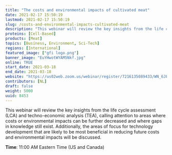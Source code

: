 ```yaml
---
title: "The costs and environmental impacts of cultivated meat"
date: 2021-02-17 15:50:19
lastmod: 2021-02-17 15:50:19
slug: /costs-and-environmental-impacts-cultivated-meat
description: "This webinar will review the key insights from the life cycle assessment (LCA) and techno-economic analysis (TEA), calling attention to areas where costs or environmental impacts can be further decreased and where gaps in knowledge still exist. Additionally, the areas of focus for technology development that are likely to be most beneficial in reducing future costs and environmental impacts will be discussed.Time: 11:00 AM Eastern Time (US and Canada)"
proteins: [Cell-Based]
products: [Meat]
topics: [Business, Environment, Sci-Tech]
regions: [International]
featured_image: ["gfi logo.png"]
banner_image: "EuYHwotWYAM5Nkf.jpg"
online: TRUE
start_date: 2021-03-18
end_date: 2021-03-18
website: "https://us02web.zoom.us/webinar/register/7216135089433/WN_6JFon9U_SCSI0Gvl5F1iLw"
contributors: [NL]
draft: false
weight: 5000
uuid: 8453
---
```

<p>This webinar will review the key insights from the life cycle assessment (LCA) and techno-economic analysis (TEA), calling attention to areas where costs or environmental impacts can be further decreased and where gaps in knowledge still exist. Additionally, the areas of focus for technology development that are likely to be most beneficial in reducing future costs and environmental impacts will be discussed.</p>
<p><strong>Time</strong>: 11:00 AM Eastern Time (US and Canada)</p>
